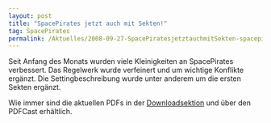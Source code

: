 ```yaml
---
layout: post
title: "SpacePirates jetzt auch mit Sekten!"
tag: SpacePirates
permalink: /Aktuelles/2008-09-27-SpacePiratesjetztauchmitSekten-spacepirates
---
```


Seit Anfang des Monats wurden viele Kleinigkeiten an SpacePirates verbessert. Das Regelwerk wurde verfeinert und um wichtige Konflikte ergänzt. Die Settingbeschreibung wurde unter anderem um die ersten Sekten ergänzt.

Wie immer sind die aktuellen PDFs in der [Downloadsektion](https://spacepirates.jcgames.de/Publikationen/) und über den PDFCast erhältlich.

